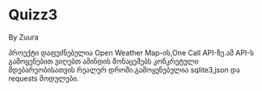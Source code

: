 # Quizz3
By Zuura


პროექტი დაფუძნებულია Open Weather Map-ის,One Call API-ზე.ამ API-ს გამოყენებით ვიღებთ ამინდის მონაცემებს კონკრეტული მდებარეობისათვის რეალურ დროში.გამოყენებულია sqlite3,json და requests მოდულები. 
